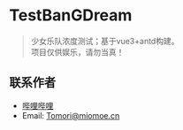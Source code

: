 # TestBanGDream
> 少女乐队浓度测试；基于vue3+antd构建。  
> 项目仅供娱乐，请勿当真！

## 联系作者
- [哔哩哔哩](https://space.bilibili.com/435502585)
- Email: [Tomori@miomoe.cn](Tomori@miomoe.cn)